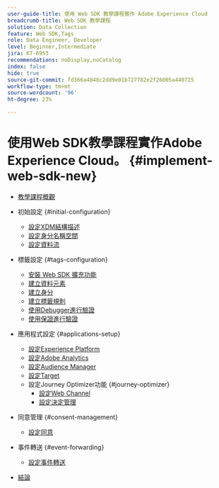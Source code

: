 ```yaml
---
user-guide-title: 使用 Web SDK 教學課程實作 Adobe Experience Cloud
breadcrumb-title: Web SDK 教學課程
solution: Data Collection
feature: Web SDK,Tags
role: Data Engineer, Developer
level: Beginner,Intermediate
jira: KT-6953
recommendations: noDisplay,noCatalog
index: false
hide: true
source-git-commit: fd366a4848c2dd9e01b727782e2f26005a440725
workflow-type: tm+mt
source-wordcount: '96'
ht-degree: 23%

---
```



# 使用Web SDK教學課程實作Adobe Experience Cloud。 {#implement-web-sdk-new}

+ [教學課程概觀](overview.md)
+ 初始設定 {#initial-configuration}
   + [設定XDM結構描述](configure-schemas.md)
   + [設定身分名稱空間](configure-identities.md)
   + [設定資料流](configure-datastream.md)

+ 標籤設定 {#tags-configuration}
   + [安裝 Web SDK 擴充功能](install-web-sdk.md)
   + [建立資料元素](create-data-elements.md)
   + [建立身分](create-identities.md)
   + [建立標籤規則](create-tag-rule.md)
   + [使用Debugger進行驗證](validate-with-debugger.md)
   + [使用保證進行驗證](validate-with-assurance.md)

+ 應用程式設定 {#applications-setup}
   + [設定Experience Platform](setup-experience-platform.md)
   + [設定Adobe Analytics](setup-analytics.md)
   + [設定Audience Manager](setup-audience-manager.md)
   + [設定Target](setup-target.md)
   + 設定Journey Optimizer功能 {#journey-optimizer}
      + [設定Web Channel](journey-optimizer/setup-web-channel.md)
      + [設定決定管理](journey-optimizer/setup-decision-management.md)

+ 同意管理 {#consent-management}
   + [設定同意](setup-consent.md)

+ 事件轉送 {#event-forwarding}
   + [設定事件轉送](setup-event-forwarding.md)

+ [結論](conclusion.md)


